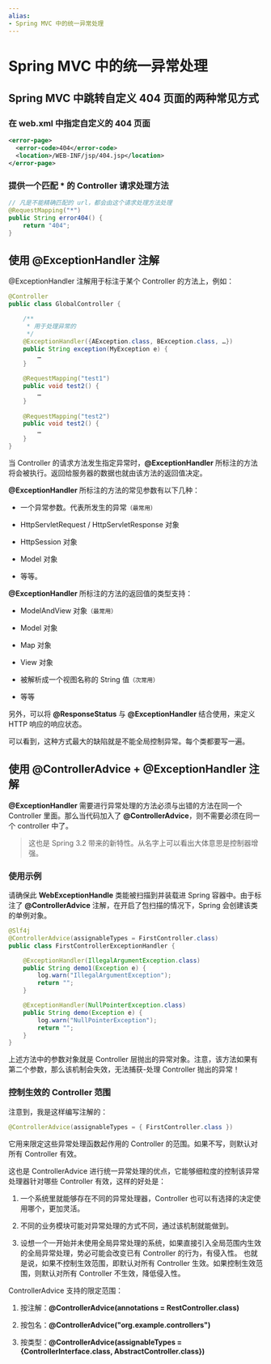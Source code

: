 ```yaml
---
alias: 
- Spring MVC 中的统一异常处理
---
```


# Spring MVC 中的统一异常处理

## Spring MVC 中跳转自定义 404 页面的两种常见方式

### 在 web.xml 中指定自定义的 404 页面

```xml
<error-page>
  <error-code>404</error-code>
  <location>/WEB-INF/jsp/404.jsp</location>
</error-page>
```

### 提供一个匹配 * 的 Controller 请求处理方法

```java
// 凡是不能精确匹配的 url，都会由这个请求处理方法处理
@RequestMapping("*")
public String error404() {
    return "404";
}
```


## 使用 @ExceptionHandler 注解

@ExceptionHandler 注解用于标注于某个 Controller 的方法上，例如：

```java
@Controller      
public class GlobalController {               

    /**    
     * 用于处理异常的
     */      
    @ExceptionHandler({AException.class, BException.class, …})       
    public String exception(MyException e) {    
        …
    }

    @RequestMapping("test1")       
    public void test2() {
        …
    }
    
    @RequestMapping("test2")       
    public void test2() {
        …
    }
}
```

当 Controller 的请求方法发生指定异常时，**@ExceptionHandler** 所标注的方法将会被执行。返回给服务器的数据也就由该方法的返回值决定。

**@ExceptionHandler** 所标注的方法的常见参数有以下几种：

- 一个异常参数。代表所发生的异常<small>（最常用）</small>

- HttpServletRequest  / HttpServletResponse  对象

- HttpSession 对象

- Model 对象

- 等等。

**@ExceptionHandler** 所标注的方法的返回值的类型支持：

- ModelAndView 对象<small>（最常用）</small>

- Model 对象

- Map 对象

- View 对象

- 被解析成一个视图名称的 String 值<small>（次常用）</small>

- 等等

另外，可以将 **@ResponseStatus** 与 **@ExceptionHandler** 结合使用，来定义 HTTP 响应的响应状态。

可以看到，这种方式最大的缺陷就是不能全局控制异常。每个类都要写一遍。

## 使用 @ControllerAdvice + @ExceptionHandler 注解

**@ExceptionHandler** 需要进行异常处理的方法必须与出错的方法在同一个 Controller 里面。那么当代码加入了 **@ControllerAdvice**，则不需要必须在同一个 controller 中了。

> 这也是 Spring 3.2 带来的新特性。从名字上可以看出大体意思是控制器增强。

### 使用示例

请确保此 **WebExceptionHandle** 类能被扫描到并装载进 Spring 容器中。由于标注了 **@ControllerAdvice** 注解，在开启了包扫描的情况下，Spring 会创建该类的单例对象。

```java
@Slf4j
@ControllerAdvice(assignableTypes = FirstController.class)
public class FirstControllerExceptionHandler {

    @ExceptionHandler(IllegalArgumentException.class)
    public String demo1(Exception e) {
        log.warn("IllegalArgumentException");
        return "";
    }

    @ExceptionHandler(NullPointerException.class)
    public String demo(Exception e) {
        log.warn("NullPointerException");
        return "";
    }
}

```

上述方法中的参数对象就是 Controller 层抛出的异常对象。注意，该方法如果有第二个参数，那么该机制会失效，无法捕获-处理 Controller 抛出的异常！


### 控制生效的 Controller 范围

注意到，我是这样编写注解的：

```java
@ControllerAdvice(assignableTypes = { FirstController.class })
```

它用来限定这些异常处理函数起作用的 Controller 的范围。如果不写，则默认对所有 Controller 有效。

这也是 ControllerAdvice 进行统一异常处理的优点，它能够细粒度的控制该异常处理器针对哪些 Controller 有效，这样的好处是：

1. 一个系统里就能够存在不同的异常处理器，Controller 也可以有选择的决定使用哪个，更加灵活。

2. 不同的业务模块可能对异常处理的方式不同，通过该机制就能做到。

3. 设想一个一开始并未使用全局异常处理的系统，如果直接引入全局范围内生效的全局异常处理，势必可能会改变已有 Controller 的行为，有侵入性。
也就是说，如果不控制生效范围，即默认对所有 Controller 生效。如果控制生效范围，则默认对所有 Controller 不生效，降低侵入性。


ControllerAdvice 支持的限定范围：


1. 按注解：**@ControllerAdvice(annotations = RestController.class)**

2. 按包名：**@ControllerAdvice("org.example.controllers")**

3. 按类型：**@ControllerAdvice(assignableTypes = {ControllerInterface.class, AbstractController.class})**

